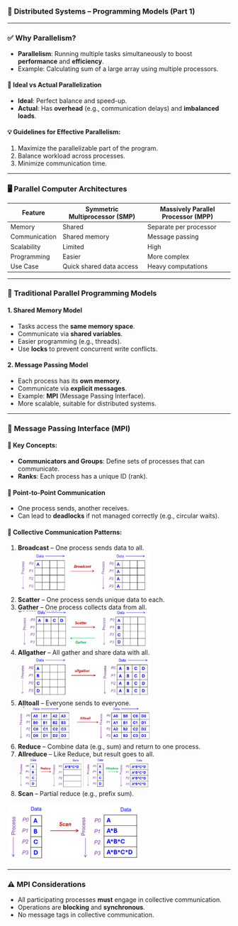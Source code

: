 ### 📘 **Distributed Systems – Programming Models (Part 1)**

---

### ✅ **Why Parallelism?**

* **Parallelism**: Running multiple tasks simultaneously to boost **performance** and **efficiency**.
* Example: Calculating sum of a large array using multiple processors.

#### 🔁 **Ideal vs Actual Parallelization**

* **Ideal**: Perfect balance and speed-up.
* **Actual**: Has **overhead** (e.g., communication delays) and **imbalanced loads**.

#### 💡 Guidelines for Effective Parallelism:

1. Maximize the parallelizable part of the program.
2. Balance workload across processes.
3. Minimize communication time.

---

### 🖥️ **Parallel Computer Architectures**

| Feature       | Symmetric Multiprocessor (SMP) | Massively Parallel Processor (MPP) |
| ------------- | ------------------------------ | ---------------------------------- |
| Memory        | Shared                         | Separate per processor             |
| Communication | Shared memory                  | Message passing                    |
| Scalability   | Limited                        | High                               |
| Programming   | Easier                         | More complex                       |
| Use Case      | Quick shared data access       | Heavy computations                 |

---

### 🧩 **Traditional Parallel Programming Models**

#### 1. **Shared Memory Model**

* Tasks access the **same memory space**.
* Communicate via **shared variables**.
* Easier programming (e.g., threads).
* Use **locks** to prevent concurrent write conflicts.

#### 2. **Message Passing Model**

* Each process has its **own memory**.
* Communicate via **explicit messages**.
* Example: **MPI** (Message Passing Interface).
* More scalable, suitable for distributed systems.

---

### 💬 **Message Passing Interface (MPI)**

#### 🧱 Key Concepts:

* **Communicators and Groups**: Define sets of processes that can communicate.
* **Ranks**: Each process has a unique ID (rank).

#### 🔁 **Point-to-Point Communication**

* One process sends, another receives.
* Can lead to **deadlocks** if not managed correctly (e.g., circular waits).

#### 🤝 **Collective Communication Patterns**:

1. **Broadcast** – One process sends data to all.<br />
  <img src="images/broadcast.png" width="300" /> <br />
2. **Scatter** – One process sends unique data to each.<br />
3. **Gather** – One process collects data from all.<br />
  <img src="images/scatter_gather.png" width="300" /><br />
4. **Allgather** – All gather and share data with all.<br />
  <img src="images/allgather.png" width="300" /><br />
5. **Alltoall** – Everyone sends to everyone.<br />
  <img src="images/alltoall.png" width="300" /><br />
6. **Reduce** – Combine data (e.g., sum) and return to one process.<br />
7. **Allreduce** – Like Reduce, but result goes to all.<br />
  <img src="images/reduce_allreduce.png" width="300" /><br />
8. **Scan** – Partial reduce (e.g., prefix sum).<br />
  <img src="images/scan.png" width="300" />

---

### ⚠️ MPI Considerations

* All participating processes **must** engage in collective communication.
* Operations are **blocking** and **synchronous**.
* No message tags in collective communication.
